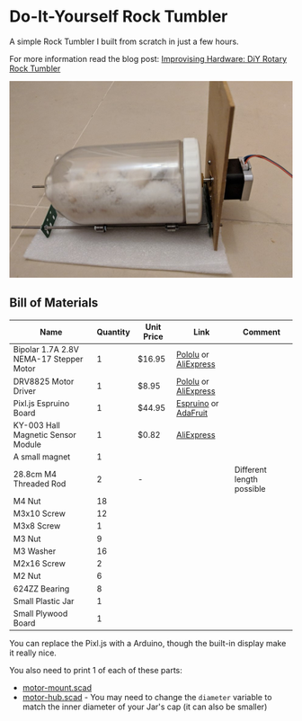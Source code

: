 Do-It-Yourself Rock Tumbler
===========================

A simple Rock Tumbler I built from scratch in just a few hours.

For more information read the blog post: [Improvising Hardware: DiY Rotary Rock Tumbler](https://medium.com/@urish/improvising-hardware-diy-rotary-rock-tumbler-d3a1a1915ea9)

![DiY Rock Tumbler](media/rock-tumbler.jpg)

## Bill of Materials

| Name | Quantity | Unit Price | Link | Comment |
|------| ---------| ---------- | ---- | ------- |
| Bipolar 1.7A 2.8V NEMA-17 Stepper Motor | 1 | $16.95 | [Pololu](https://www.pololu.com/product/2267) or [AliExpress](https://www.aliexpress.com/item/CE-certification-1pcs-4-lead-Nema17-Stepper-Motor-42-motor-Nema-17-motor-42BYGH-1-7A/32760823826.html?spm=a2g0s.9042311.0.0.27424c4dp3Ke0g )| |
| DRV8825 Motor Driver | 1 | $8.95 | [Pololu](https://www.pololu.com/product/2133) or [AliExpress](https://www.aliexpress.com/item/5pcs-lot-3D-Printer-Stepstick-Drv8825-Stepper-Motor-Driver-Reprap-4-PCB-Board-Free-shipping/32434801528.html?spm=a2g0s.9042311.0.0.27424c4dp3Ke0g) |  |
| Pixl.js Espruino Board | 1 | $44.95 | [Espruino](https://shop.espruino.com/pixljs) or [AdaFruit](https://www.adafruit.com/product/3855) |  |
| KY-003 Hall Magnetic Sensor Module | 1 | $0.82 | [AliExpress](https://www.aliexpress.com/item/KY-003-Standard-Hall-Magnetic-Sensor-Module-Works-with-Arduino-Boards-for-Arduino/32693432353.html) | |
| A small magnet | 1 | | | |
| 28.8cm M4 Threaded Rod | 2 | - | | Different length possible |
| M4 Nut | 18 |  |  |  |
| M3x10 Screw | 12 | | | | 
| M3x8 Screw | 1 | | | |
| M3 Nut | 9 | | | |
| M3 Washer | 16 | | | |
| M2x16 Screw | 2 | | | |
| M2 Nut | 6 | | | |
| 624ZZ Bearing | 8 |  |  |  |
| Small Plastic Jar | 1 | | | |
| Small Plywood Board | 1 | | | |

You can replace the Pixl.js with a Arduino, though the built-in display make it really nice.

You also need to print 1 of each of these parts:
* [motor-mount.scad](hardware/parts/motor-mount.scad)
* [motor-hub.scad](hardware/parts/motor-hub.scad) - You may need to change the `diameter` variable to match the inner diameter of your Jar's cap (it can also be smaller)
